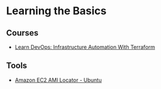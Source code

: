 # Learning the Basics

## Courses

- [Learn DevOps: Infrastructure Automation With Terraform](https://www.udemy.com/learn-devops-infrastructure-automation-with-terraform/)

## Tools

- [Amazon EC2 AMI Locator - Ubuntu](https://cloud-images.ubuntu.com/locator/ec2/)

